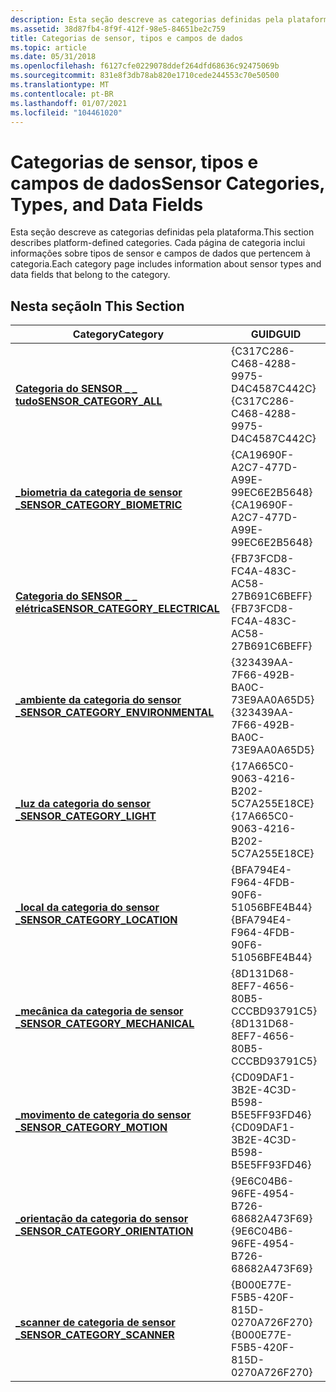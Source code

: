 ```yaml
---
description: Esta seção descreve as categorias definidas pela plataforma. Cada página de categoria inclui informações sobre tipos de sensor e campos de dados que pertencem à categoria.
ms.assetid: 38d87fb4-8f9f-412f-98e5-84651be2c759
title: Categorias de sensor, tipos e campos de dados
ms.topic: article
ms.date: 05/31/2018
ms.openlocfilehash: f6127cfe0229078ddef264dfd68636c92475069b
ms.sourcegitcommit: 831e8f3db78ab820e1710cede244553c70e50500
ms.translationtype: MT
ms.contentlocale: pt-BR
ms.lasthandoff: 01/07/2021
ms.locfileid: "104461020"
---
```

# <a name="sensor-categories-types-and-data-fields"></a><span data-ttu-id="c6a57-104">Categorias de sensor, tipos e campos de dados</span><span class="sxs-lookup"><span data-stu-id="c6a57-104">Sensor Categories, Types, and Data Fields</span></span>

<span data-ttu-id="c6a57-105">Esta seção descreve as categorias definidas pela plataforma.</span><span class="sxs-lookup"><span data-stu-id="c6a57-105">This section describes platform-defined categories.</span></span> <span data-ttu-id="c6a57-106">Cada página de categoria inclui informações sobre tipos de sensor e campos de dados que pertencem à categoria.</span><span class="sxs-lookup"><span data-stu-id="c6a57-106">Each category page includes information about sensor types and data fields that belong to the category.</span></span>

## <a name="in-this-section"></a><span data-ttu-id="c6a57-107">Nesta seção</span><span class="sxs-lookup"><span data-stu-id="c6a57-107">In This Section</span></span>



| <span data-ttu-id="c6a57-108">Category</span><span class="sxs-lookup"><span data-stu-id="c6a57-108">Category</span></span>                                                                 | <span data-ttu-id="c6a57-109">GUID</span><span class="sxs-lookup"><span data-stu-id="c6a57-109">GUID</span></span>                                   |
|--------------------------------------------------------------------------|----------------------------------------|
| [<span data-ttu-id="c6a57-110">**Categoria do SENSOR \_ \_ tudo**</span><span class="sxs-lookup"><span data-stu-id="c6a57-110">**SENSOR\_CATEGORY\_ALL**</span></span>](sensor-category-all.md)                     | <span data-ttu-id="c6a57-111">{C317C286-C468-4288-9975-D4C4587C442C}</span><span class="sxs-lookup"><span data-stu-id="c6a57-111">{C317C286-C468-4288-9975-D4C4587C442C}</span></span> |
| [<span data-ttu-id="c6a57-112">**\_biometria da categoria de sensor \_**</span><span class="sxs-lookup"><span data-stu-id="c6a57-112">**SENSOR\_CATEGORY\_BIOMETRIC**</span></span>](sensor-category-biometric.md)         | <span data-ttu-id="c6a57-113">{CA19690F-A2C7-477D-A99E-99EC6E2B5648}</span><span class="sxs-lookup"><span data-stu-id="c6a57-113">{CA19690F-A2C7-477D-A99E-99EC6E2B5648}</span></span> |
| [<span data-ttu-id="c6a57-114">**Categoria do SENSOR \_ \_ elétrica**</span><span class="sxs-lookup"><span data-stu-id="c6a57-114">**SENSOR\_CATEGORY\_ELECTRICAL**</span></span>](sensor-category-electrical.md)       | <span data-ttu-id="c6a57-115">{FB73FCD8-FC4A-483C-AC58-27B691C6BEFF}</span><span class="sxs-lookup"><span data-stu-id="c6a57-115">{FB73FCD8-FC4A-483C-AC58-27B691C6BEFF}</span></span> |
| [<span data-ttu-id="c6a57-116">**\_ambiente da categoria do sensor \_**</span><span class="sxs-lookup"><span data-stu-id="c6a57-116">**SENSOR\_CATEGORY\_ENVIRONMENTAL**</span></span>](sensor-category-environmental.md) | <span data-ttu-id="c6a57-117">{323439AA-7F66-492B-BA0C-73E9AA0A65D5}</span><span class="sxs-lookup"><span data-stu-id="c6a57-117">{323439AA-7F66-492B-BA0C-73E9AA0A65D5}</span></span> |
| [<span data-ttu-id="c6a57-118">**\_luz da categoria do sensor \_**</span><span class="sxs-lookup"><span data-stu-id="c6a57-118">**SENSOR\_CATEGORY\_LIGHT**</span></span>](sensor-category-light.md)                 | <span data-ttu-id="c6a57-119">{17A665C0-9063-4216-B202-5C7A255E18CE}</span><span class="sxs-lookup"><span data-stu-id="c6a57-119">{17A665C0-9063-4216-B202-5C7A255E18CE}</span></span> |
| [<span data-ttu-id="c6a57-120">**\_local da categoria do sensor \_**</span><span class="sxs-lookup"><span data-stu-id="c6a57-120">**SENSOR\_CATEGORY\_LOCATION**</span></span>](sensor-category-location.md)           | <span data-ttu-id="c6a57-121">{BFA794E4-F964-4FDB-90F6-51056BFE4B44}</span><span class="sxs-lookup"><span data-stu-id="c6a57-121">{BFA794E4-F964-4FDB-90F6-51056BFE4B44}</span></span> |
| [<span data-ttu-id="c6a57-122">**\_mecânica da categoria de sensor \_**</span><span class="sxs-lookup"><span data-stu-id="c6a57-122">**SENSOR\_CATEGORY\_MECHANICAL**</span></span>](sensor-category-mechanical.md)       | <span data-ttu-id="c6a57-123">{8D131D68-8EF7-4656-80B5-CCCBD93791C5}</span><span class="sxs-lookup"><span data-stu-id="c6a57-123">{8D131D68-8EF7-4656-80B5-CCCBD93791C5}</span></span> |
| [<span data-ttu-id="c6a57-124">**\_movimento de categoria do sensor \_**</span><span class="sxs-lookup"><span data-stu-id="c6a57-124">**SENSOR\_CATEGORY\_MOTION**</span></span>](sensor-category-motion.md)               | <span data-ttu-id="c6a57-125">{CD09DAF1-3B2E-4C3D-B598-B5E5FF93FD46}</span><span class="sxs-lookup"><span data-stu-id="c6a57-125">{CD09DAF1-3B2E-4C3D-B598-B5E5FF93FD46}</span></span> |
| [<span data-ttu-id="c6a57-126">**\_orientação da categoria do sensor \_**</span><span class="sxs-lookup"><span data-stu-id="c6a57-126">**SENSOR\_CATEGORY\_ORIENTATION**</span></span>](sensor-category-orientation.md)     | <span data-ttu-id="c6a57-127">{9E6C04B6-96FE-4954-B726-68682A473F69}</span><span class="sxs-lookup"><span data-stu-id="c6a57-127">{9E6C04B6-96FE-4954-B726-68682A473F69}</span></span> |
| [<span data-ttu-id="c6a57-128">**\_scanner de categoria de sensor \_**</span><span class="sxs-lookup"><span data-stu-id="c6a57-128">**SENSOR\_CATEGORY\_SCANNER**</span></span>](sensor-category-scanner.md)             | <span data-ttu-id="c6a57-129">{B000E77E-F5B5-420F-815D-0270A726F270}</span><span class="sxs-lookup"><span data-stu-id="c6a57-129">{B000E77E-F5B5-420F-815D-0270A726F270}</span></span> |



 

 

 



